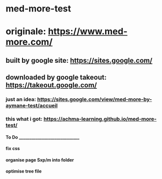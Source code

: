 # med-more-test
# originale: https://www.med-more.com/
## built by google site: https://sites.google.com/
## downloaded by google takeout: https://takeout.google.com/
### just an idea: https://sites.google.com/view/med-more-by-aymane-test/accueil
### this what i got: https://achma-learning.github.io/med-more-test/
#### To Do _____________________________
#### fix css
#### organise page Sxp/m into folder
#### optimise tree file
